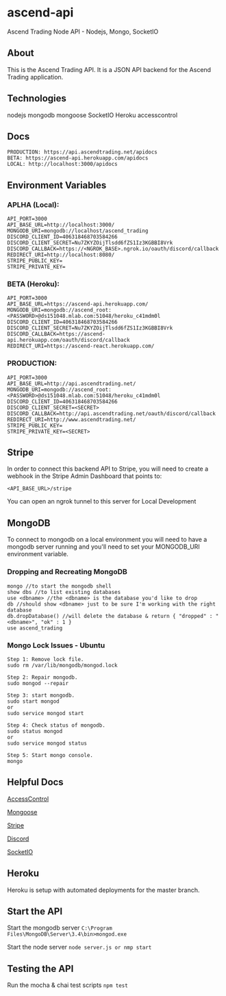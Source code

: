 # ascend-api
Ascend Trading Node API - Nodejs, Mongo, SocketIO

## About
This is the Ascend Trading API. It is a JSON API backend for the Ascend Trading application.

## Technologies
nodejs
mongodb
mongoose
SocketIO
Heroku
accesscontrol

## Docs
```
PRODUCTION: https://api.ascendtrading.net/apidocs
BETA: https://ascend-api.herokuapp.com/apidocs
LOCAL: http://localhost:3000/apidocs
```
## Environment Variables
### APLHA (Local):
```
API_PORT=3000
API_BASE_URL=http://localhost:3000/
MONGODB_URI=mongodb://localhost/ascend_trading
DISCORD_CLIENT_ID=406318468703584266
DISCORD_CLIENT_SECRET=Nu7ZKYZOijTlsdd6fZS1Iz3KGBBI8Vrk
DISCORD_CALLBACK=https://<NGROK_BASE>.ngrok.io/oauth/discord/callback
REDIRECT_URI=http://localhost:8080/
STRIPE_PUBLIC_KEY=
STRIPE_PRIVATE_KEY=
```
### BETA (Heroku):
```
API_PORT=3000
API_BASE_URL=https://ascend-api.herokuapp.com/
MONGODB_URI=mongodb://ascend_root:<PASSWORD>@ds151048.mlab.com:51048/heroku_c41mdm0l
DISCORD_CLIENT_ID=406318468703584266
DISCORD_CLIENT_SECRET=Nu7ZKYZOijTlsdd6fZS1Iz3KGBBI8Vrk
DISCORD_CALLBACK=https://ascend-api.herokuapp.com/oauth/discord/callback
REDIRECT_URI=https://ascend-react.herokuapp.com/
```
### PRODUCTION:
```
API_PORT=3000
API_BASE_URL=http://api.ascendtrading.net/
MONGODB_URI=mongodb://ascend_root:<PASSWORD>@ds151048.mlab.com:51048/heroku_c41mdm0l
DISCORD_CLIENT_ID=406318468703584266
DISCORD_CLIENT_SECRET=<SECRET>
DISCORD_CALLBACK=http://api.ascendtrading.net/oauth/discord/callback
REDIRECT_URI=http://www.ascendtrading.net/
STRIPE_PUBLIC_KEY=
STRIPE_PRIVATE_KEY=<SECRET>
```

## Stripe
In order to connect this backend API to Stripe, you will need to create a webhook
in the Stripe Admin Dashboard that points to:
```
<API_BASE_URL>/stripe
```
You can open an ngrok tunnel to this server for Local Development

## MongoDB
To connect to mongodb on a local environment you will need to have a mongodb server running and you'll
need to set your MONGODB_URI environment variable.

### Dropping and Recreating MongoDB
```
mongo //to start the mongodb shell
show dbs //to list existing databases
use <dbname> //the <dbname> is the database you'd like to drop
db //should show <dbname> just to be sure I'm working with the right database
db.dropDatabase() //will delete the database & return { "dropped" : "<dbname>", "ok" : 1 }
use ascend_trading
```

### Mongo Lock Issues - Ubuntu
```
Step 1: Remove lock file.
sudo rm /var/lib/mongodb/mongod.lock

Step 2: Repair mongodb.
sudo mongod --repair

Step 3: start mongodb.
sudo start mongod
or
sudo service mongod start

Step 4: Check status of mongodb.
sudo status mongod
or   
sudo service mongod status

Step 5: Start mongo console.
mongo
```

## Helpful Docs
[AccessControl](http://onury.github.io/accesscontrol/?api=ac)

[Mongoose](http://mongoosejs.com/docs/4.x/docs/guide.html)

[Stripe](https://stripe.com/docs)

[Discord](https://discordapp.com/developers/docs/intro)

[SocketIO](https://socket.io/docs/)


## Heroku
Heroku is setup with automated deployments for the master branch.

## Start the API
Start the mongodb server
```C:\Program Files\MongoDB\Server\3.4\bin>mongod.exe```

Start the node server
```node server.js or nmp start```

## Testing the API
Run the mocha & chai test scripts
```npm test```
